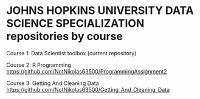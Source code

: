 # JOHNS HOPKINS UNIVERSITY DATA SCIENCE SPECIALIZATION repositories by course 

Course 1: Data Scientist toolbox
(current repository)

Course 2: R Programming
https://github.com/NotNikolas63500/ProgrammingAssignment2

Course 3: Getting And Cleaning Data
https://github.com/NotNikolas63500/Getting_And_Cleaning_Data
